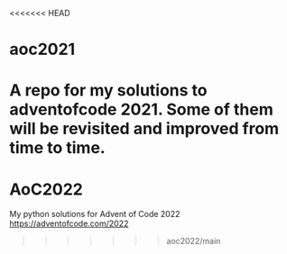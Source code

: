 <<<<<<< HEAD
# aoc2021
A repo for my solutions to adventofcode 2021. Some of them will be revisited and improved from time to time.
=======
# AoC2022
My python solutions for Advent of Code 2022 https://adventofcode.com/2022
>>>>>>> aoc2022/main
